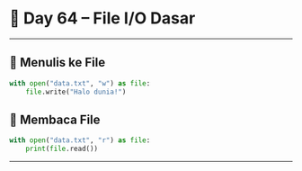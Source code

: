 # 🐍 Day 64 – File I/O Dasar

---

## 📂 Menulis ke File

```python
with open("data.txt", "w") as file:
    file.write("Halo dunia!")
```

## 📖 Membaca File

```python
with open("data.txt", "r") as file:
    print(file.read())
```

---

